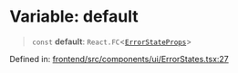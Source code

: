 # Variable: default

> `const` **default**: `React.FC`\<[`ErrorStateProps`](../interfaces/ErrorStateProps.md)\>

Defined in: [frontend/src/components/ui/ErrorStates.tsx:27](https://github.com/lsendel/sass/blob/ca8b2b87627589617e0de57047e1f50d53e78078/frontend/src/components/ui/ErrorStates.tsx#L27)
